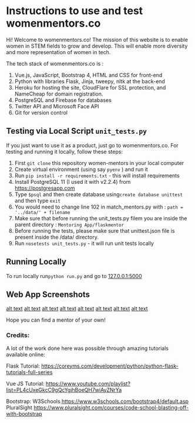 # Instructions to use and test womenmentors.co
Hi! Welcome to womenmentors.co! The mission of this website is to enable women in STEM fields to grow and develop. This will enable more diversity and more representation of women in tech.  

The tech stack of womenmentors.co is : 
1) Vue.js, JavaScript, Bootstrap 4, HTML and CSS for front-end
2) Python with libraries Flask, Jinja, tweepy, nltk at the back-end
3) Heroku for hosting the site, CloudFlare for SSL protection, and NameCheap for domain registration. 
4) PostgreSQL and Firebase for databases
5) Twitter API and Microsoft Face API 
6) Git for version control 

## Testing via Local Script `unit_tests.py`
If you just want to use it as a product, just go to womenmentors.co. 
For testing and running it locally, follow these steps: 
1) First `git clone` this repository women-mentors in your local computer
1) Create virtual environment (using say `pyenv` ) and run it
2) Run `pip install -r requirements.txt` - this will install requirements 
3) Install PostgreSQL 11 (I used it with v2.2.4) from https://postgresapp.com
4) Type `$psql` and then create database using`create database unittest` and then type `exit`
5) You would need to change line 102 in match_mentors.py with : `path = '../data/' + filename`
6) Make sure that before running the unit_tests.py filem you are inside the parent directory : `Mentoring App/flaskmentor`
7) Before running the tests, please make sure that unittest.json file is present inside the /data/ directory.
8) Run `nosetests unit_tests.py` - it will run unit tests locally 

## Running Locally
To run locally run`python run.py` and go to [127.0.0.1:5000](127.0.0.1:5000)

## Web App Screenshots

[alt text](flaskmentor/static/img/screenshots/Homepage.png?raw=true "HomePage")
[alt text](flaskmentor/static/img/screenshots/Topmentors.png?raw=true "Topmentors")
[alt text](flaskmentor/static/img/screenshots/recommendedmentors.png?raw=true "recommendedmentors")
[alt text](flaskmentor/static/img/screenshots/searchmentors.png?raw=true "searchmentors")
[alt text](flaskmentor/static/img/screenshots/settings.png?raw=true "settings")
[alt text](flaskmentor/static/img/screenshots/Login.png?raw=true "Login")
[alt text](flaskmentor/static/img/screenshots/signup.png?raw=true "signup")
[alt text](flaskmentor/static/img/screenshots/twitterauth.png?raw=true "twitterauth")


Hope you can find a mentor of your own!


### Credits:
A lot of the work done here was possible through amazing tutorials available online:

Flask Tutorial: https://coreyms.com/development/python/python-flask-tutorials-full-series

Vue JS Tutorial: https://www.youtube.com/playlist?list=PL4cUxeGkcC9gQcYgjhBoeQH7wiAyZNrYa

Bootstrap: W3Schools https://www.w3schools.com/bootstrap4/default.asp
           PluralSight https://www.pluralsight.com/courses/code-school-blasting-off-with-bootstrap
